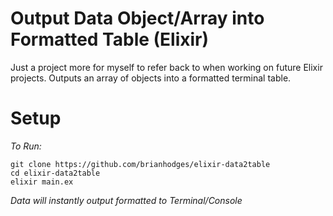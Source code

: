 # Output Data Object/Array into Formatted Table (Elixir)
Just a project more for myself to refer back to when working on future Elixir projects. Outputs an array of objects into a formatted terminal table.

# Setup
*To Run:*
  ```
  git clone https://github.com/brianhodges/elixir-data2table
  cd elixir-data2table
  elixir main.ex
  ```
*Data will instantly output formatted to Terminal/Console* 
